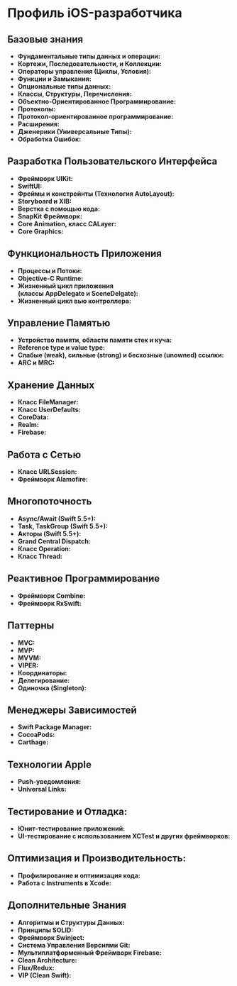 # Профиль iOS-разработчика

## Базовые знания

- **Фундаментальные типы данных и операции:**
- **Кортежи, Последовательности, и Коллекции:**
- **Операторы управления (Циклы, Условия):**
- **Функции и Замыкания:**
- **Опциональные типы данных:**
- **Классы, Структуры, Перечисления:**
- **Объектно-Ориентированное Программирование:**
- **Протоколы:**
- **Протокол-ориентированное программирование:**
- **Расширения:**
- **Дженерики (Универсальные Типы):**
- **Обработка Ошибок:**

## Разработка Пользовательского Интерфейса

- **Фреймворк UIKit:**
- **SwiftUI:**
- **Фреймы и констрейнты (Технология AutoLayout):**
- **Storyboard и XIB:**
- **Верстка с помощью кода:**
- **SnapKit Фреймворк:**
- **Core Animation, класс CALayer:**
- **Core Graphics:**

## Функциональность Приложения

- **Процессы и Потоки:**
- **Objective-C Runtime:**
- **Жизненный цикл приложения (классы AppDelegate и SceneDelgate):**
- **Жизненный цикл вью контроллера:**

## Управление Памятью

- **Устройство памяти, области памяти стек и куча:**
- **Reference type и value type:**
- **Слабые (weak), сильные (strong) и бесхозные (unowned) ссылки:**
- **ARC и MRC:**

## Хранение Данных

- **Класс FileManager:**
- **Класс UserDefaults:**
- **CoreData:**
- **Realm:**
- **Firebase:**

## Работа с Сетью

- **Класс URLSession:**
- **Фреймворк Alamofire:**

## Многопоточность

- **Async/Await (Swift 5.5+):**
- **Task, TaskGroup (Swift 5.5+):**
- **Акторы (Swift 5.5+):**
- **Grand Central Dispatch:**
- **Класс Operation:**
- **Класс Thread:**

## Реактивное Программирование

- **Фреймворк Combine:**
- **Фреймворк RxSwift:**

## Паттерны

- **MVC:**
- **MVP:**
- **MVVM:**
- **VIPER:**
- **Координаторы:**
- **Делегирование:**
- **Одиночка (Singleton):**

## Менеджеры Зависимостей

- **Swift Package Manager:**
- **CocoaPods:**
- **Carthage:**

## Технологии Apple

- **Push-уведомления:**
- **Universal Links:**

## Тестирование и Отладка:
- **Юнит-тестирование приложений:**
- **UI-тестирование с использованием XCTest и других фреймворков:**

## Оптимизация и Производительность:
- **Профилирование и оптимизация кода:**
- **Работа с Instruments в Xcode:**

## Дополнительные Знания

- **Алгоритмы и Структуры Данных:**
- **Принципы SOLID:**
- **Фреймворк Swinject:**
- **Система Управления Версиями Git:**
- **Мультиплатформенный Фреймворк Firebase:**
- **Clean Architecture:**
- **Flux/Redux:**
- **VIP (Clean Swift):**

